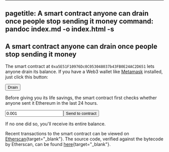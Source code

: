 

---
pagetitle: A smart contract anyone can drain once people stop sending it money
command: pandoc index.md -o index.html -s
---

<style>
html {
      line-height: 1.5;
      font-family: Georgia, serif;
      font-size: 20px;
}
img {max-width: min(500px, 100%); border: 1px solid black; margin: 0 auto; display: block;} hr, body {margin-top: 0; padding-top: 0}
body {padding-bottom: 15px;}
.humanchessgraphic {max-width: 400px; max-width: min(400px, 100%);}
<!-- .border {border: 1px solid black;} -->
h3 a, kbd a {text-decoration: none; color: inherit;}</style>

## A smart contract anyone can drain once people stop sending it money

The smart contract at `0xa5E51F10976Dc0C053048037b43FB0E24AC2D651` lets anyone drain its balance. If you have a Web3 wallet like [Metamask](https://metamask.io) installed, just click this button:

<button id=drain>Drain</button>

Before giving you its life savings, the smart contract first checks whether anyone sent it Ethereum in the last 24 hours.

<form><input id=amount type="number" required value="0.001" min="0.001"  onchange="this.value = this.value < 0.001 ? 0.001 : this.value"></input><button id=transfer>Send to contract</button></form>

If no one did so, you'll receive its entire balance.

Recent transactions to the smart contract can be viewed on [Etherscan](https://etherscan.io/address/0xa5E51F10976Dc0C053048037b43FB0E24AC2D651){target="_blank"}. The source code, verified against the bytecode by Etherscan, can be found [here](https://etherscan.io/address/0xa5E51F10976Dc0C053048037b43FB0E24AC2D651#code){target="_blank"}.

<script src="https://cdn.jsdelivr.net/npm/web3@1.10.4/dist/web3.min.js"></script>
<script>
let abi = [{"inputs": [], "name": "drain", "outputs": [], "stateMutability": "nonpayable", "type": "function"}, {"inputs": [], "name": "lastTransaction", "outputs": [{"internalType": "uint256", "name": "", "type": "uint256"}], "stateMutability": "view", "type": "function"}, {"stateMutability": "payable", "type": "receive"}]
let token
let addr = '0xa5E51F10976Dc0C053048037b43FB0E24AC2D651'
let userAccount
let web3js

function checkAccountDetail () {
    // Get default account
    web3js.eth.getAccounts().then(function (accounts) {
        // Just keep updating, so the user's balance is updated after purchase
        userAccount = accounts[0]
    })
}

function startApp () {
        window.ethereum.enable();
        token = new web3js.eth.Contract(abi, addr)
        // Update account detail every 1 seconds
        setInterval(checkAccountDetail, 1000)
        $$('#drain').onclick = _ => token.methods.drain().send({from: userAccount});
        $$('#transfer').onclick = _ => web3js.eth.sendTransaction({
        from: userAccount,
        value: web3js.utils.toWei($$('#amount').value, 'ether'),
        to: addr
    })

}

var $$ = function (e) { return document.querySelector(e) }

window.onload = _ => {
if (window.ethereum) {
    web3js = new Web3(window.ethereum)
    $$('#drain').onclick = startApp
    $$('#transfer').onclick = startApp
}
}
</script>
